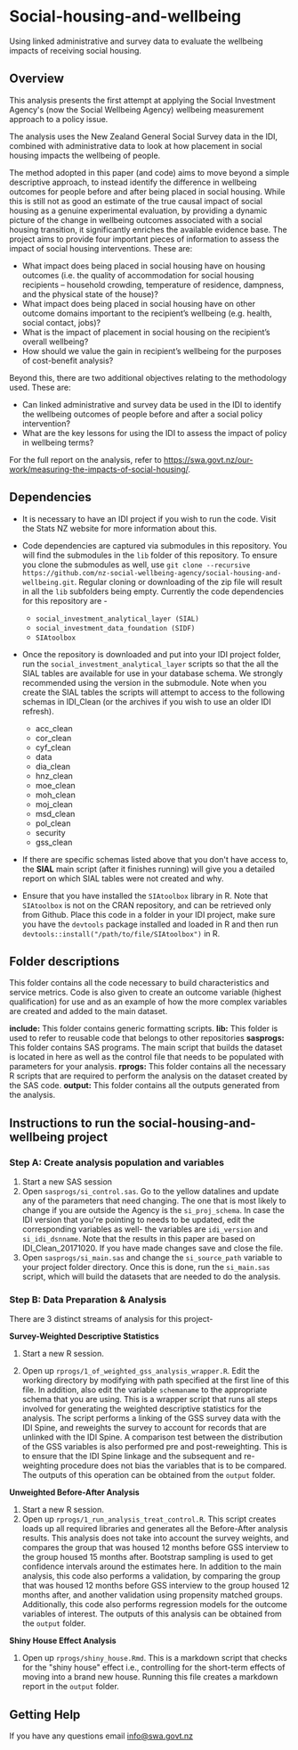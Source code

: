 # Social-housing-and-wellbeing

Using linked administrative and survey data to evaluate the wellbeing impacts of receiving social housing.

## Overview
This analysis presents the first attempt at applying the Social Investment Agency's (now the Social Wellbeing Agency) wellbeing measurement approach to a policy issue.

The analysis uses the New Zealand General Social Survey data in the IDI, combined with administrative data to look at how placement in social housing impacts the wellbeing of people.

The method adopted in this paper (and code) aims to move beyond a simple descriptive approach, to instead identify the difference in wellbeing outcomes for people before and after being placed in social housing. While this is still not as good an estimate of the true causal impact of social housing as a genuine experimental evaluation, by providing a dynamic picture of the change in wellbeing outcomes associated with a social housing transition, it significantly enriches the available evidence base. The project aims to provide four important pieces of information to assess the impact of social housing interventions. These are:

* What impact does being placed in social housing have on housing outcomes (i.e. the quality of accommodation for social housing recipients – household crowding, temperature of residence, dampness, and the physical state of the house)?
* What impact does being placed in social housing have on other outcome domains important to the recipient’s wellbeing (e.g. health, social contact, jobs)?
* What is the impact of placement in social housing on the recipient’s overall wellbeing?
* How should we value the gain in recipient’s wellbeing for the purposes of cost-benefit analysis?

Beyond this, there are two additional objectives relating to the methodology used. These are:

* Can linked administrative and survey data be used in the IDI to identify the wellbeing outcomes of people before and after a social policy intervention?
* What are the key lessons for using the IDI to assess the impact of policy in wellbeing terms?

For the full report on the analysis, refer to https://swa.govt.nz/our-work/measuring-the-impacts-of-social-housing/.

## Dependencies
* It is necessary to have an IDI project if you wish to run the code. Visit the Stats NZ website for more information about this.
* Code dependencies are captured via submodules in this repository. You will find the submodules in the `lib` folder of this repository. To ensure you clone the submodules as well, use `git clone --recursive https://github.com/nz-social-wellbeing-agency/social-housing-and-wellbeing.git`. Regular cloning or downloading of the zip file will result in all the `lib` subfolders being empty. Currently the code dependencies for this repository are -
	* `social_investment_analytical_layer (SIAL)` 
	* `social_investment_data_foundation (SIDF)` 
	* `SIAtoolbox`

* Once the repository is downloaded and put into your IDI project folder, run the `social_investment_analytical_layer` scripts so that the all the SIAL tables are available for use in your database schema. We strongly recommended using the version in the submodule. Note when you create the SIAL tables the scripts will attempt to access to the following schemas in IDI_Clean (or the archives if you wish to use an older IDI refresh). 
	* acc_clean
	* cor_clean
	* cyf_clean
	* data
	* dia_clean
	* hnz_clean
	* moe_clean
	* moh_clean
	* moj_clean
	* msd_clean
    * pol_clean
	* security
	* gss_clean
* If there are specific schemas listed above that you don't have access to, the **SIAL** main script (after it finishes running) will give you a detailed report on which SIAL tables were not created and why.
* Ensure that you have installed the `SIAtoolbox` library in R. Note that `SIAtoolbox` is not on the CRAN repository, and can be retrieved only from Github. Place this code in a folder in your IDI project, make sure you have the `devtools` package installed and loaded in R and then run `devtools::install("/path/to/file/SIAtoolbox")` in R.

## Folder descriptions
This folder contains all the code necessary to build characteristics and service metrics. Code is also given to create an outcome variable (highest qualification) for use and as an example of how the more complex variables are created and added to the main dataset.

**include:** This folder contains generic formatting scripts.
**lib:** This folder is used to refer to reusable code that belongs to other repositories
**sasprogs:** This folder contains SAS programs. The main script that builds the dataset is located in here as well as the control file that needs to be populated with parameters for your analysis. 
**rprogs:** This folder contains all the necessary R scripts that are required to perform the analysis on the dataset created by the SAS code.
**output:** This folder contains all the outputs generated from the analysis. 

## Instructions to run the social-housing-and-wellbeing project
### Step A: Create analysis population and variables
1. Start a new SAS session
2. Open `sasprogs/si_control.sas`. Go to the yellow datalines and update any of the parameters that need changing. The one that is most likely to change if you are outside the Agency is the `si_proj_schema`. In case the IDI version that you're pointing to needs to be updated, edit the corresponding variables as well- the variables are `idi_version` and `si_idi_dsnname`. Note that the results in this paper are based on IDI_Clean_20171020. If you have made changes save and close the file.
3. Open `sasprogs/si_main.sas` and change the `si_source_path` variable to your project folder directory. Once this is done, run the `si_main.sas` script, which will build the datasets that are needed to do the analysis.

### Step B: Data Preparation & Analysis
There are 3 distinct streams of analysis for this project-

**Survey-Weighted Descriptive Statistics**
1. Start a new R session.

2. Open up `rprogs/1_of_weighted_gss_analysis_wrapper.R`. Edit the working directory by modifying with path specified at the first line of this file. In addition, also edit the variable `schemaname` to the appropriate schema that you are using. This is a wrapper script that runs all steps involved for generating the weighted descriptive statistics for the analysis. The script performs a linking of the GSS survey data with the IDI Spine, and reweights the survey to account for records that are unlinked with the IDI Spine. A comparison test between the distribution of the GSS variables is also performed pre and post-reweighting. This is to ensure that the IDI Spine linkage and the subsequent and re-weighting procedure does not bias the variables that is to be compared. The outputs of this operation can be obtained from the `output` folder. 


**Unweighted Before-After Analysis**
1. Start a new R session.
2. Open up `rprogs/1_run_analysis_treat_control.R`. This script creates loads up all required libraries and generates all the Before-After analysis results. This analysis does not take into account the survey weights, and compares the group that was housed 12 months before GSS interview to the group housed 15 months after. Bootstrap sampling is used to get confidence intervals around the estimates here. In addition to the main analysis, this code also performs a validation, by comparing the group that was housed 12 months before GSS interview to the group housed 12 months after, and another validation using propensity matched groups.  Additionally, this code also performs regression models for the outcome variables of interest. The outputs of this analysis can be obtained from the `output` folder. 

**Shiny House Effect Analysis**
1. Open up `rprogs/shiny_house.Rmd`. This is a markdown script that checks for the "shiny house" effect i.e., controlling for the short-term effects of moving into a brand new house. Running this file creates a markdown report in the `output` folder.

## Getting Help
If you have any questions email info@swa.govt.nz

